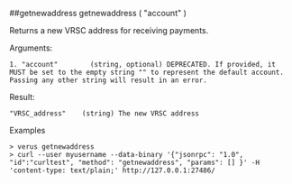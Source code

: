 ##getnewaddress
getnewaddress ( "account" )

Returns a new VRSC address for receiving payments.

Arguments:
```
1. "account"        (string, optional) DEPRECATED. If provided, it MUST be set to the empty string "" to represent the default account. Passing any other string will result in an error.

```
Result:
```
"VRSC_address"    (string) The new VRSC address

```
Examples
```
> verus getnewaddress 
> curl --user myusername --data-binary '{"jsonrpc": "1.0", "id":"curltest", "method": "getnewaddress", "params": [] }' -H 'content-type: text/plain;' http://127.0.0.1:27486/

```
